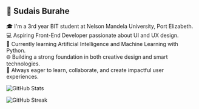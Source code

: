## 👋 Sudais Burahe

🎓 I'm a 3rd year BIT student at Nelson Mandela University, Port Elizabeth.  
💻 Aspiring Front-End Developer passionate about UI and UX design.  
🤖 Currently learning Artificial Intelligence and Machine Learning with Python.  
🌐 Building a strong foundation in both creative design and smart technologies.  
🚀 Always eager to learn, collaborate, and create impactful user experiences.  

![GitHub Stats](https://github-readme-stats.vercel.app/api?username=sudaisburahe&show_icons=true&theme=radical)

![GitHub Streak](https://github-readme-streak-stats.herokuapp.com/?user=sudaisburahe&theme=radical)
